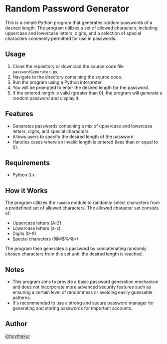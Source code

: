 # Random Password Generator

This is a simple Python program that generates random passwords of a desired length. The program utilizes a set of allowed characters, including uppercase and lowercase letters, digits, and a selection of special characters commonly permitted for use in passwords.

## Usage

1. Clone the repository or download the source code file `passwordGenerator.py`.
2. Navigate to the directory containing the source code.
3. Run the program using a Python interpreter.
4. You will be prompted to enter the desired length for the password.
5. If the entered length is valid (greater than 0), the program will generate a random password and display it.

## Features

- Generates passwords containing a mix of uppercase and lowercase letters, digits, and special characters.
- Allows users to specify the desired length of the password.
- Handles cases where an invalid length is entered (less than or equal to 0).

## Requirements

- Python 3.x

## How it Works

The program utilizes the `random` module to randomly select characters from a predefined set of allowed characters. The allowed character set consists of:

- Uppercase letters (A-Z)
- Lowercase letters (a-z)
- Digits (0-9)
- Special characters (!@#$%^&*)

The program then generates a password by concatenating randomly chosen characters from this set until the desired length is reached.

## Notes

- This program aims to provide a basic password generation mechanism and does not incorporate more advanced security features such as ensuring a certain level of randomness or avoiding easily guessable patterns.
- It's recommended to use a strong and secure password manager for generating and storing passwords for important accounts.

## Author

[@heythakur](https://www.github.com/heythakur)